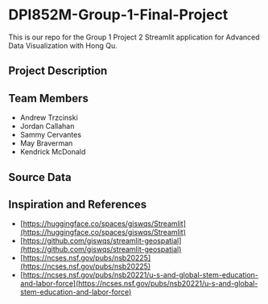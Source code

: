# DPI852M-Group-1-Final-Project

This is our repo for the Group 1 Project 2 Streamlit application for Advanced Data Visualization with Hong Qu.

## Project Description

## Team Members

- Andrew Trzcinski
- Jordan Callahan
- Sammy Cervantes
- May Braverman
- Kendrick McDonald

## Source Data

## Inspiration and References

- [https://huggingface.co/spaces/giswqs/Streamlit](https://huggingface.co/spaces/giswqs/Streamlit)
- [https://github.com/giswqs/streamlit-geospatial](https://github.com/giswqs/streamlit-geospatial)
- [https://ncses.nsf.gov/pubs/nsb20225](https://ncses.nsf.gov/pubs/nsb20225)
- [https://ncses.nsf.gov/pubs/nsb20221/u-s-and-global-stem-education-and-labor-force](https://ncses.nsf.gov/pubs/nsb20221/u-s-and-global-stem-education-and-labor-force)
